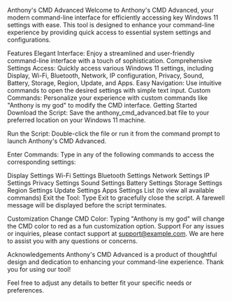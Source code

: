Anthony's CMD Advanced
Welcome to Anthony's CMD Advanced, your modern command-line interface for efficiently accessing key Windows 11 settings with ease. This tool is designed to enhance your command-line experience by providing quick access to essential system settings and configurations.

Features
Elegant Interface: Enjoy a streamlined and user-friendly command-line interface with a touch of sophistication.
Comprehensive Settings Access: Quickly access various Windows 11 settings, including Display, Wi-Fi, Bluetooth, Network, IP configuration, Privacy, Sound, Battery, Storage, Region, Update, and Apps.
Easy Navigation: Use intuitive commands to open the desired settings with simple text input.
Custom Commands: Personalize your experience with custom commands like "Anthony is my god" to modify the CMD interface.
Getting Started
Download the Script: Save the anthony_cmd_advanced.bat file to your preferred location on your Windows 11 machine.

Run the Script: Double-click the file or run it from the command prompt to launch Anthony's CMD Advanced.

Enter Commands: Type in any of the following commands to access the corresponding settings:

Display Settings
Wi-Fi Settings
Bluetooth Settings
Network Settings
IP Settings
Privacy Settings
Sound Settings
Battery Settings
Storage Settings
Region Settings
Update Settings
Apps Settings
List (to view all available commands)
Exit the Tool: Type Exit to gracefully close the script. A farewell message will be displayed before the script terminates.

Customization
Change CMD Color: Typing "Anthony is my god" will change the CMD color to red as a fun customization option.
Support
For any issues or inquiries, please contact support at support@example.com. We are here to assist you with any questions or concerns.

Acknowledgements
Anthony's CMD Advanced is a product of thoughtful design and dedication to enhancing your command-line experience. Thank you for using our tool!

Feel free to adjust any details to better fit your specific needs or preferences.
